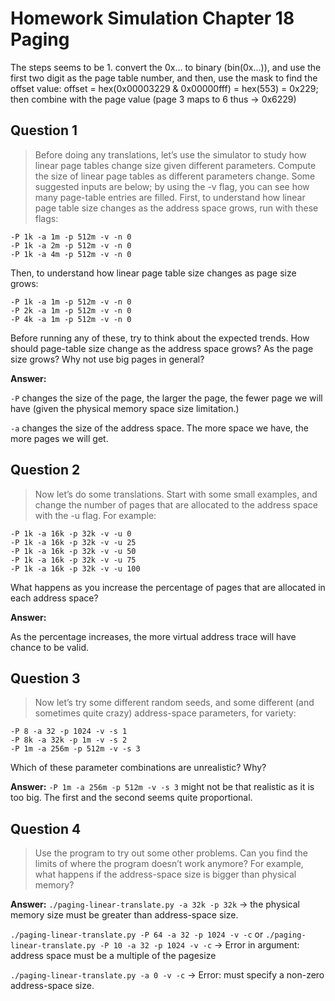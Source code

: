# Homework Simulation Chapter 18 Paging

The steps seems to be 1. convert the 0x... to binary (bin(0x...)), and use the first two digit as the page table number, and then, use the mask to find the offset value: offset = hex(0x00003229 & 0x00000fff) = hex(553) = 0x229; then combine with the page value (page 3 maps to 6 thus -> 0x6229)

## Question 1

> Before doing any translations, let’s use the simulator to study how linear page tables change size given different parameters. Compute the size of linear page tables as different parameters change. Some suggested inputs are below; by using the -v flag, you can see how many page-table entries are filled. First, to understand how linear page table size changes as the address space grows, run with these flags:

```
-P 1k -a 1m -p 512m -v -n 0
-P 1k -a 2m -p 512m -v -n 0
-P 1k -a 4m -p 512m -v -n 0
```

Then, to understand how linear page table size changes as page size grows:

```
-P 1k -a 1m -p 512m -v -n 0
-P 2k -a 1m -p 512m -v -n 0
-P 4k -a 1m -p 512m -v -n 0
```

Before running any of these, try to think about the expected trends. How should page-table size change as the address space grows? As the page size grows? Why not use big pages in general?

**Answer:**

`-P` changes the size of the page, the larger the page, the fewer page we will have (given the physical memory space size limitation.)

`-a` changes the size of the address space. The more space we have, the more pages we will get.

## Question 2

> Now let’s do some translations. Start with some small examples, and change the number of pages that are allocated to the address space with the -u flag. For example:

```
-P 1k -a 16k -p 32k -v -u 0
-P 1k -a 16k -p 32k -v -u 25
-P 1k -a 16k -p 32k -v -u 50
-P 1k -a 16k -p 32k -v -u 75
-P 1k -a 16k -p 32k -v -u 100
```

What happens as you increase the percentage of pages that are allocated in each address space?

**Answer:**

As the percentage increases, the more virtual address trace will have chance to be valid.

## Question 3

> Now let’s try some different random seeds, and some different (and sometimes quite crazy) address-space parameters, for variety:

```
-P 8 -a 32 -p 1024 -v -s 1
-P 8k -a 32k -p 1m -v -s 2
-P 1m -a 256m -p 512m -v -s 3
```

Which of these parameter combinations are unrealistic? Why?

**Answer:**
`-P 1m -a 256m -p 512m -v -s 3` might not be that realistic as it is too big. The first and the second seems quite proportional.

## Question 4

> Use the program to try out some other problems. Can you find the limits of where the program doesn’t work anymore? For example, what happens if the address-space size is bigger than physical memory?

**Answer:**
`./paging-linear-translate.py -a 32k -p 32k` -> the physical memory size must be greater than address-space size.

`./paging-linear-translate.py -P 64 -a 32 -p 1024 -v -c` or `./paging-linear-translate.py -P 10 -a 32 -p 1024 -v -c` -> Error in argument: address space must be a multiple of the pagesize

`./paging-linear-translate.py -a 0 -v -c` -> Error: must specify a non-zero address-space size.
